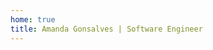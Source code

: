 ```yaml
---
home: true
title: Amanda Gonsalves | Software Engineer
---
```


<Header />
<Home title="Amanda Gonsalves" description="Hi, I'm a Software Engineer with 5+ years of experience based in Brazil. I'm specialized in backend and blockchain development, with a strong track record in building scalable decentralized applications (dApps) and secure payment integrations. I’ve been working remotely since the start of my career. Since beginning my journey in 2020, I’ve focused on continuous learning and growth, taking on side projects to strengthen my skills. Since then, I’ve gained valuable hands-on experience working remotely on complex systems and integrations. Now, I am dedicated to deepening my expertise and contributing to innovative software solutions as I continue to build my career in the remote work environment." background="/assets/images/geometric.jpg" />
<About />
<Projects />
<Contact />
<Footer />